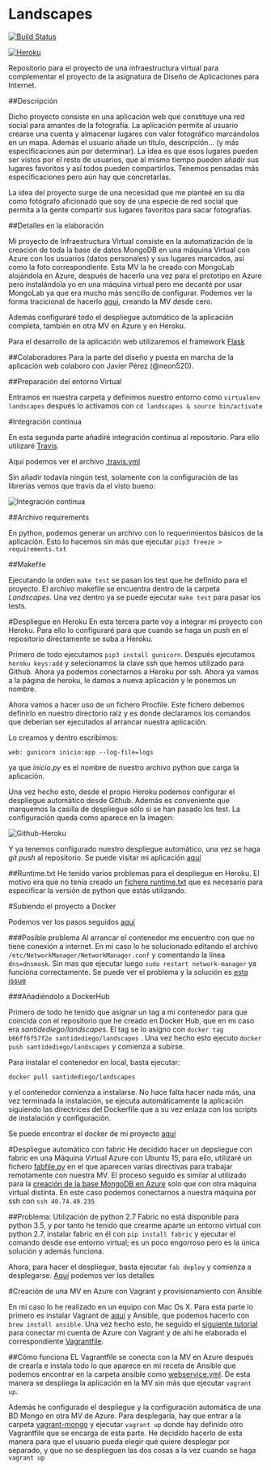 
# Landscapes
[![Build Status](https://travis-ci.org/santidediego/Landscapes.svg?branch=master)](https://travis-ci.org/santidediego/Landscapes)

[![Heroku](https://www.herokucdn.com/deploy/button.png)](https://landscapes93.herokuapp.com)

Repositorio para el proyecto de una infraestructura virtual para complementar el proyecto de la asignatura de Diseño de Aplicaciones para Internet.


##Descripción

Dicho proyecto consiste en una aplicación web que constituye una red social para amantes de la fotografía. La aplicación permite al usuario crearse una cuenta y almacenar lugares con valor fotográfico marcándolos en un mapa. Además el usuario añade un título, descripción... (y más especificaciones aún por determinar). La idea es que esos lugares pueden ser vistos por el resto de usuarios, que al mismo tiempo pueden añadir sus lugares favoritos y así todos pueden compartirlos. Tenemos pensadas más especificaciones pero aún hay que concretarlas.

La idea del proyecto surge de una necesidad que me planteé en su día como fotógrafo aficionado que soy de una especie de red social que permita a la gente compartir sus lugares favoritos para sacar fotografías.

##Detalles en la elaboración

Mi proyecto de Infraestructura Virtual consiste en la automatización de la creación de toda la base de datos MongoDB en una máquina Virtual con Azure con los usuarios (datos personales) y sus lugares marcados, así como la foto correspondiente. Esta MV la he creado con MongoLab alojándola en Azure, después de hacerlo una vez para el prototipo en Azure pero instalándola yo en una máquina virtual pero me decanté por usar MongoLab ya que era mucho más sencillo de configurar. Podemos ver la forma tracicional de hacerlo [aquí](https://github.com/santidediego/Landscapes/blob/master/Instalacion_configuracion_bd_azure.md), creando la MV desde cero.

Además configuraré todo el despliegue automático de la aplicación completa, también en otra MV en Azure y en Heroku.

Para el desarrollo de la aplicación web utilizaremos el framework [Flask](http://flask.pocoo.org)

##Colaboradores
Para la parte del diseño y puesta en marcha de la aplicación web colaboro con Javier Pérez (@neon520).

##Preparación del entorno Virtual

Entramos en nuestra carpeta y definimos nuestro entorno como `virtualenv landscapes` después lo activamos con `cd landscapes & source bin/activate`

#Integración continua

En esta segunda parte añadiré integración continua al repositorio. Para ello utilizaré [Travis](https://travis-ci.org).

Aquí podemos ver el archivo [.travis.yml](https://github.com/santidediego/Landscapes/blob/master/.travis.yml)

Sin añadir todavía ningún test, solamente con la configuración de las librerías vemos que travis da el visto bueno:

![Integración continua](http://i864.photobucket.com/albums/ab201/Santiago_de_Diego/Integracion%20continua%20flask_zps3r8smu6w.png)

##Archivo requirements

En python, podemos generar un archivo con lo requerimientos básicos de la aplicación. Esto lo hacemos sin más que ejecutar `pip3 freeze > requirements.txt`

##Makefile

Ejecutando la orden `make test` se pasan los test que he definido para el proyecto. El archivo makefile se encuentra dentro de la carpeta *Landscapes*. Una vez dentro ya se puede ejecutar `make test` para pasar los tests.

#Despliegue en Heroku
En esta tercera parte voy a integrar mi proyecto con Heroku. Para ello lo configuraré para que cuando se haga un *push* en el repositorio directamente se suba a Heroku.

Primero de todo ejecutamos `pip3 install gunicorn`.  Después ejecutamos `heroku keys:add` y selecionamos la clave ssh que hemos utilizado para Github. Ahora ya podemos conectarnos a Heroku por ssh. Ahora ya vamos a la página de heroku, le damos a nueva aplicación y le ponemos un nombre.


Ahora vamos a hacer uso de un fichero Procfile. Este fichero debemos definirlo en nuestro directorio raíz y es donde declaramos los comandos que deberían ser ejecutados al arrancar nuestra aplicación. 

Lo creamos y dentro escribimos:

```
web: gunicorn inicio:app --log-file=logs
```

ya que *inicio.py* es el nombre de nuestro archivo python que carga la aplicación.

Una vez hecho esto, desde el propio Heroku podemos configurar el despliegue automático desde Github. Además es conveniente que marquemos la casilla de despliegue sólo si se han pasado los test. La configuración queda como aparece en la imagen:

![Github-Heroku](http://i864.photobucket.com/albums/ab201/Santiago_de_Diego/Githu-Heroku_zpskiwpnetq.png)

Y ya tenemos configurado nuestro despliegue automático, una vez se haga *git push* al repositorio. Se puede visitar mi aplicación [aquí](https://landscapes93.herokuapp.com)

##Runtime.txt
He tenido varios problemas para el despliegue en Heroku. El motivo era que no tenía creado un [fichero runtime.txt](https://devcenter.heroku.com/articles/python-runtimes) que es necesario para especificar la versión de python que estás utilizando.

#Subiendo el proyecto a Docker

Podemos ver los pasos seguidos [aquí](https://github.com/santidediego/Landscapes/blob/master/PASOS.md)

###Posible problema
Al arrancar el contenedor me encuentro con que no tiene conexión a internet. En mi caso lo he solucionado editando el archivo `/etc/NetworkManager/NetworkManager.conf` y comentando la línea `dns=dnsmask`. Sin mas que ejecutar luego `sudo restart network-manager` ya funciona correctamente. Se puede ver el problema y la solución es [esta issue](https://github.com/docker/docker/issues/1809)

###Añadiéndolo a DockerHub

Primero de todo he tenido que asignar un tag a mi contenedor para que coincida con el repositorio que he creado en Docker Hub, que en mi caso era *santidediego/landscapes*. El tag se lo asigno con `docker tag b66ff6f57f2e santidediego/landscapes` . Una vez hecho esto ejecuto `docker push santidediego/landscapes` y comienza a subirse.

Para instalar el contenedor en local, basta ejecutar:

`docker pull santidediego/landscapes`

y el contenedor comienza a instalarse. No hace falta hacer nada más, una vez terminada la instalación, se ejecuta automáticamente la aplicación siguiendo las directrices del Dockerfile que a su vez enlaza con los scripts de instalación y configuración.

Se puede encontrar el docker de mi proyecto [aquí](https://hub.docker.com/r/santidediego/landscapes/)

#Despliegue automático con fabric
He decidido hacer un depsliegue con fabric en una Máquina Virtual Azure con Ubuntu 15, para ello, utilizaré un fichero [fabfile.py](https://github.com/santidediego/Landscapes/blob/master/fabfile.py) en el que aparecen varias directivas para trabajar remotamente con nuestra MV. El proceso seguido es similar al utilizado para la [creación de la base MongoDB en Azure](https://github.com/santidediego/Landscapes/blob/master/Instalacion_configuracion_bd_azure.md) solo que con otra máquina virtual distinta. En este caso podemos conectarnos a nuestra máquina por ssh con `ssh 40.74.49.235 `

##Problema: Utilización de python 2.7
Fabric no está disponible para python 3.5, y por tanto he tenido que crearme aparte un entorno virtual con python 2.7, instalar fabric en él con `pip install fabric` y ejecutar el comando desde ese entorno virtual; es un poco engorroso pero es la única solución y además funciona.

Ahora, para hacer el despliegue, basta ejecutar `fab deploy` y comienza a desplegarse. [Aquí](https://github.com/santidediego/Landscapes/blob/master/Fabric.md) podemos ver los detalles

#Creación de una MV en Azure con Vagrant y provisionamiento con Ansible

En mi caso lo he realizado en un equipo con Mac Os X. Para esta parte lo primero es instalar Vagrant de [aquí](https://www.vagrantup.com/downloads.html) y Ansible, que podemos hacerlo con `brew install ansible`. Una vez hecho esto, he seguido el [siguiente tutorial](https://github.com/Azure/vagrant-azure) para conectar mi cuenta de Azure con Vagrant y de ahí he elaborado el correspondiente [Vagrantfile](https://github.com/santidediego/Landscapes/blob/master/Vagrantfile).

##Cómo funciona
EL Vagrantfile se conecta con la MV en Azure después de crearla e instala todo lo que aparece en mi receta de Ansible que podemos encontrar en la carpeta ansible como [webservice.yml](https://github.com/santidediego/Landscapes/blob/master/ansible/webservice.yml). De esta manera se despliega la aplicación en la MV sin más que ejecutar `vagrant up`.

Además he configurado el despliegue y la configuración automática de una BD Mongo en otra MV de Azure. Para desplegarla, hay que entrar a la carpeta [vagrant-mongo](https://github.com/santidediego/Landscapes/tree/master/vagrant-mongo) y ejecutar `vagrant up` donde hay definido otro Vagrantfile que se encarga de esta parte. He decidido hacerlo de esta manera para que el usuario pueda elegir qué quiere desplegar por separado, y que no se desplieguen las dos cosas a la vez cuando se haga `vagrant up`
